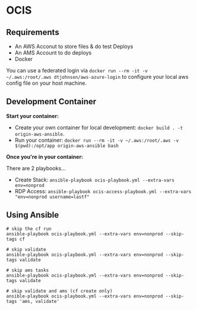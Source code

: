 # OCIS

## Requirements

- An AWS Acconut to store files & do test Deploys
- An AMS Account to do deploys
- Docker

You can use a federated login via `docker run --rm -it -v ~/.aws:/root/.aws dtjohnson/aws-azure-login` to configure your local aws config file on your host machine.

## Development Container

 
**Start your container:**

- Create your own container for local development: `docker build . -t origin-aws-ansible`.
- Run your container: `docker run --rm -it -v ~/.aws:/root/.aws -v $(pwd):/opt/app origin-aws-ansible bash`

**Once you're in your container:**

There are 2 playbooks...

- Create Stack: `ansible-playbook ocis-playbook.yml --extra-vars env=nonprod`
- RDP Access: `ansible-playbook ocis-access-playbook.yml --extra-vars "env=nonprod username=lastf"`

## Using Ansible

```
# skip the cf run
ansible-playbook ocis-playbook.yml --extra-vars env=nonprod --skip-tags cf

# skip validate
ansible-playbook ocis-playbook.yml --extra-vars env=nonprod --skip-tags validate

# skip ams tasks
ansible-playbook ocis-playbook.yml --extra-vars env=nonprod --skip-tags validate

# skip validate and ams (cf create only)
ansible-playbook ocis-playbook.yml --extra-vars env=nonprod --skip-tags 'ams, validate'
```




